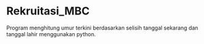 # Rekruitasi_MBC
Program menghitung umur terkini berdasarkan selisih tanggal sekarang
dan tanggal lahir menggunakan python.
